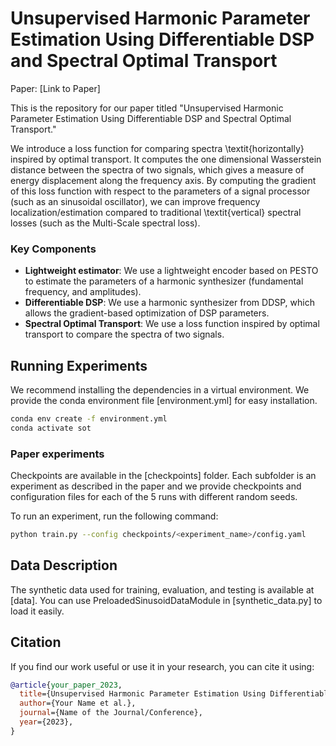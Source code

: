 # Unsupervised Harmonic Parameter Estimation Using Differentiable DSP and Spectral Optimal Transport

Paper: [Link to Paper]

This is the repository for our paper titled "Unsupervised Harmonic Parameter Estimation Using Differentiable DSP and Spectral Optimal Transport." 

We introduce a loss function for comparing spectra \textit{horizontally} inspired by optimal transport. It computes the one dimensional Wasserstein distance between the spectra of two signals, which gives a measure of energy displacement along the frequency axis. By computing the gradient of this loss function with respect to the parameters of a signal processor (such as an sinusoidal oscillator), we can improve frequency localization/estimation compared to traditional \textit{vertical} spectral losses (such as the Multi-Scale spectral loss).



### Key Components
- **Lightweight estimator**: We use a lightweight encoder based on PESTO to estimate the parameters of a harmonic synthesizer (fundamental frequency, and amplitudes).
- **Differentiable DSP**: We use a harmonic synthesizer from DDSP, which allows the gradient-based optimization of DSP parameters.
- **Spectral Optimal Transport**: We use a loss function inspired by optimal transport to compare the spectra of two signals.


## Running Experiments

We recommend installing the dependencies in a virtual environment. We provide the conda environment file [environment.yml] for easy installation.

```bash
conda env create -f environment.yml
conda activate sot
```

### Paper experiments

Checkpoints are available in the [checkpoints] folder. Each subfolder is an experiment as described in the paper and we provide checkpoints and configuration files for each of the 5 runs with different random seeds.

To run an experiment, run the following command:
```bash
python train.py --config checkpoints/<experiment_name>/config.yaml
```

## Data Description
The synthetic data used for training, evaluation, and testing is available at [data]. You can use PreloadedSinusoidDataModule in [synthetic_data.py] to load it easily.

## Citation
If you find our work useful or use it in your research, you can cite it using:

```bibtex
@article{your_paper_2023,
  title={Unsupervised Harmonic Parameter Estimation Using Differentiable DSP and Spectral Optimal Transport},
  author={Your Name et al.},
  journal={Name of the Journal/Conference},
  year={2023},
}
```
